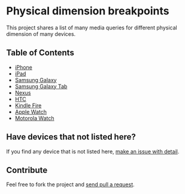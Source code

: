 # Physical dimension breakpoints

This project shares a list of many media queries for different physical dimension of many devices.

## Table of Contents

* [iPhone](iphone)
* [iPad](ipad)
* [Samsung Galaxy](samsung-galaxy)
* [Samsung Galaxy Tab](samsung-galaxy-tab)
* [Nexus](nexus)
* [HTC](htc)
* [Kindle Fire](kindle-fire)
* [Apple Watch](apple-watch)
* [Motorola Watch](moto-watch)


###

## Have devices that not listed here?

If you find any device that is not listed here, [make an issue with detail](https://github.com/petehouston/physical-dimension-breakpoints/issues).

## Contribute

Feel free to fork the project and [send pull a request](https://github.com/petehouston/physical-dimension-breakpoints/pulls).
